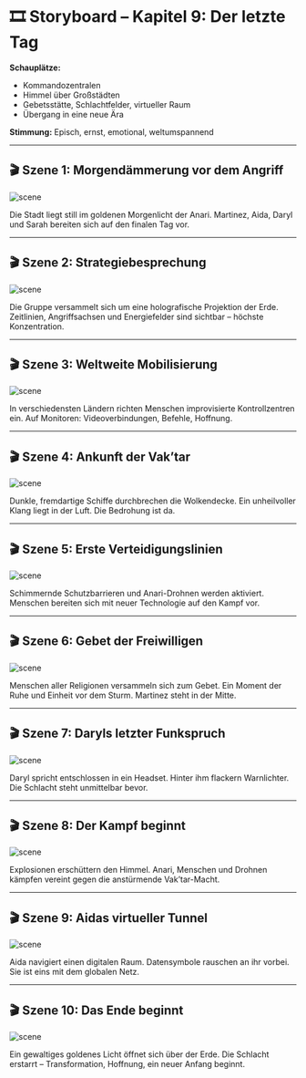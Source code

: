# 🎞️ Storyboard – Kapitel 9: Der letzte Tag

**Schauplätze:**

- Kommandozentralen
- Himmel über Großstädten
- Gebetsstätte, Schlachtfelder, virtueller Raum
- Übergang in eine neue Ära

**Stimmung:** Episch, ernst, emotional, weltumspannend

---

## 🎬 Szene 1: Morgendämmerung vor dem Angriff

![scene](../assets/storyboard/chapter_09_scene_01_dawn_before_battle.png)

Die Stadt liegt still im goldenen Morgenlicht der Anari. Martinez, Aida, Daryl und Sarah bereiten sich auf den finalen
Tag vor.

---

## 🎬 Szene 2: Strategiebesprechung

![scene](../assets/storyboard/chapter_09_scene_02_strategy_meeting.png)

Die Gruppe versammelt sich um eine holografische Projektion der Erde. Zeitlinien, Angriffsachsen und Energiefelder sind
sichtbar – höchste Konzentration.

---

## 🎬 Szene 3: Weltweite Mobilisierung

![scene](../assets/storyboard/chapter_09_scene_03_global_mobilization.png)

In verschiedensten Ländern richten Menschen improvisierte Kontrollzentren ein. Auf Monitoren: Videoverbindungen,
Befehle, Hoffnung.

---

## 🎬 Szene 4: Ankunft der Vak’tar

![scene](../assets/storyboard/chapter_09_scene_04_vaktar_arrival.png)

Dunkle, fremdartige Schiffe durchbrechen die Wolkendecke. Ein unheilvoller Klang liegt in der Luft. Die Bedrohung ist
da.

---

## 🎬 Szene 5: Erste Verteidigungslinien

![scene](../assets/storyboard/chapter_09_scene_05_defense_lines.png)

Schimmernde Schutzbarrieren und Anari-Drohnen werden aktiviert. Menschen bereiten sich mit neuer Technologie auf den
Kampf vor.

---

## 🎬 Szene 6: Gebet der Freiwilligen

![scene](../assets/storyboard/chapter_09_scene_06_prayer_circle.png)

Menschen aller Religionen versammeln sich zum Gebet. Ein Moment der Ruhe und Einheit vor dem Sturm. Martinez steht in
der Mitte.

---

## 🎬 Szene 7: Daryls letzter Funkspruch

![scene](../assets/storyboard/chapter_09_scene_07_daryl_final_message.png)

Daryl spricht entschlossen in ein Headset. Hinter ihm flackern Warnlichter. Die Schlacht steht unmittelbar bevor.

---

## 🎬 Szene 8: Der Kampf beginnt

![scene](../assets/storyboard/chapter_09_scene_08_battle_begins.png)

Explosionen erschüttern den Himmel. Anari, Menschen und Drohnen kämpfen vereint gegen die anstürmende Vak’tar-Macht.

---

## 🎬 Szene 9: Aidas virtueller Tunnel

![scene](../assets/storyboard/chapter_09_scene_09_aida_digital_interface.png)

Aida navigiert einen digitalen Raum. Datensymbole rauschen an ihr vorbei. Sie ist eins mit dem globalen Netz.

---

## 🎬 Szene 10: Das Ende beginnt

![scene](../assets/storyboard/chapter_09_scene_10_final_light.png)

Ein gewaltiges goldenes Licht öffnet sich über der Erde. Die Schlacht erstarrt – Transformation, Hoffnung, ein neuer
Anfang beginnt.


